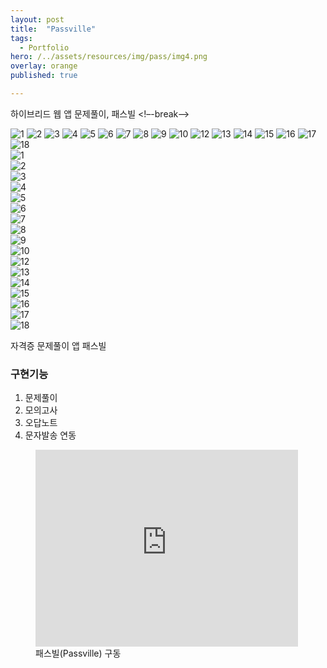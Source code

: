 ```yaml
---
layout: post
title:  "Passville"
tags:
  - Portfolio
hero: /../assets/resources/img/pass/img4.png
overlay: orange
published: true

---
```

하이브리드 웹 앱 문제풀이, 패스빌
<!–-break-–>

<div class="container">
	<div id="slides">
		<img src="/../assets/resources/img/pass/img.png" alt="1">
		<img src="/../assets/resources/img/pass/img2.png" alt="2">
		<img src="/../assets/resources/img/pass/img3.png" alt="3">
		<img src="/../assets/resources/img/pass/img4.png" alt="4">
		<img src="/../assets/resources/img/pass/img5.png" alt="5">
		<img src="/../assets/resources/img/pass/img6.png" alt="6">
		<img src="/../assets/resources/img/pass/img7.png" alt="7">
		<img src="/../assets/resources/img/pass/img8.png" alt="8">
		<img src="/../assets/resources/img/pass/img9.png" alt="9">
		<img src="/../assets/resources/img/pass/img10.png" alt="10">
		<img src="/../assets/resources/img/pass/img12.png" alt="12">
		<img src="/../assets/resources/img/pass/img13.png" alt="13">
		<img src="/../assets/resources/img/pass/img14.png" alt="14">
		<img src="/../assets/resources/img/pass/img15.png" alt="15">
		<img src="/../assets/resources/img/pass/img16.png" alt="16">
		<img src="/../assets/resources/img/pass/img17.png" alt="17">
		<img src="/../assets/resources/img/pass/img18.png" alt="18">
	</div>
</div>

<div class="swiper-container">
    <div class="swiper-wrapper">
      <div class="swiper-slide">
      	<img src="/../assets/resources/img/pass/img.png" alt="1">
      </div>
      <div class="swiper-slide">
      	<img src="/../assets/resources/img/pass/img2.png" alt="2">
      </div>
      <div class="swiper-slide">
      	<img src="/../assets/resources/img/pass/img3.png" alt="3">
      </div>
      <div class="swiper-slide">
      	<img src="/../assets/resources/img/pass/img4.png" alt="4">
      </div>
      <div class="swiper-slide">
      	<img src="/../assets/resources/img/pass/img5.png" alt="5">
      </div>
      <div class="swiper-slide">
      	<img src="/../assets/resources/img/pass/img6.png" alt="6">
      </div>
      <div class="swiper-slide">
      	<img src="/../assets/resources/img/pass/img7.png" alt="7">
      </div>
      <div class="swiper-slide">
      	<img src="/../assets/resources/img/pass/img8.png" alt="8">
      </div>
      <div class="swiper-slide">
      	<img src="/../assets/resources/img/pass/img9.png" alt="9">
      </div>
      <div class="swiper-slide">
      	<img src="/../assets/resources/img/pass/img10.png" alt="10">
      </div>
      <div class="swiper-slide">
      	<img src="/../assets/resources/img/pass/img12.png" alt="12">
      </div>
      <div class="swiper-slide">
      	<img src="/../assets/resources/img/pass/img13.png" alt="13">
      </div>
      <div class="swiper-slide">
      	<img src="/../assets/resources/img/pass/img14.png" alt="14">
      </div>
      <div class="swiper-slide">
      	<img src="/../assets/resources/img/pass/img15.png" alt="15">
      </div>
      <div class="swiper-slide">
      	<img src="/../assets/resources/img/pass/img16.png" alt="16">
      </div>
      <div class="swiper-slide">
      	<img src="/../assets/resources/img/pass/img17.png" alt="17">
      </div>
      <div class="swiper-slide">
      	<img src="/../assets/resources/img/pass/img18.png" alt="18">
      </div>
    </div>
    <!-- Add Pagination -->
    <div class="swiper-pagination"></div>
    <!-- Add Arrows -->
    <div class="swiper-button-next"></div>
    <div class="swiper-button-prev"></div>
  </div>


<link rel="stylesheet" href="/../assets/resources/lib/swiper/css/swiper.min.css">
<script src="https://code.jquery.com/jquery-1.9.1.min.js"></script>
<script src="/../assets/resources/lib/swiper/js/swiper.min.js"></script>
<script>
	$(function() {
		var swiper = new Swiper('.swiper-container', {
	    spaceBetween: 30,
	      centeredSlides: true,
	      autoplay: {
	        delay: 2500,
	        disableOnInteraction: false,
	      },
	      pagination: {
	        el: '.swiper-pagination',
	        clickable: true,
	      },
	      navigation: {
	        nextEl: '.swiper-button-next',
	        prevEl: '.swiper-button-prev',
	      },
	    });
    });
</script>

자격증 문제풀이 앱 패스빌 

<h3>구현기능</h3>
<ol>
  <li>문제풀이</li>
  <li>모의고사</li>
  <li>오답노트</li>
  <li>문자발송 연동</li>
</ol>

<figure>
	<iframe width="420" height="315" src="https://www.youtube.com/embed/x79gUNFlBBE" frameborder="0" allowfullscreen></iframe>
 	<figcaption>패스빌(Passville) 구동</figcaption>   
</figure>
